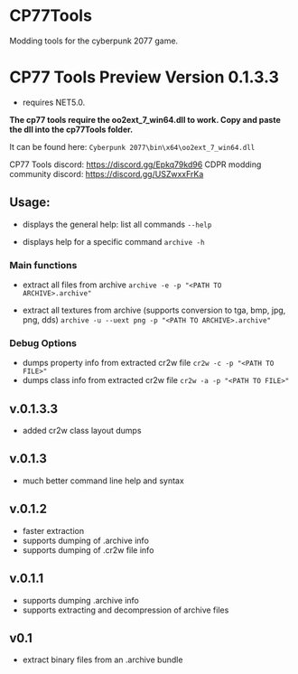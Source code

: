 # CP77Tools
Modding tools for the cyberpunk 2077 game.

# CP77 Tools Preview Version 0.1.3.3

- requires NET5.0.

**The cp77 tools require the oo2ext_7_win64.dll to work.
Copy and paste the dll into the cp77Tools folder.**

It can be found here:
`Cyberpunk 2077\bin\x64\oo2ext_7_win64.dll`

CP77 Tools discord: https://discord.gg/Epkq79kd96
CDPR modding community discord: https://discord.gg/USZwxxFrKa 


## Usage: 
* displays the general help: list all commands
`--help`

* displays help for a specific command
`archive -h`

### Main functions
* extract all files from archive
`archive -e -p "<PATH TO ARCHIVE>.archive"`

* extract all textures from archive (supports conversion to tga, bmp, jpg, png, dds)
`archive -u --uext png -p "<PATH TO ARCHIVE>.archive"`


### Debug Options
* dumps property info from extracted cr2w file
`cr2w -c -p "<PATH TO FILE>"` 
* dumps class info from extracted cr2w file
`cr2w -a -p "<PATH TO FILE>"` 

## v.0.1.3.3
- added cr2w class layout dumps

## v.0.1.3
- much better command line help and syntax

## v.0.1.2
- faster extraction
- supports dumping of .archive info
- supports dumping of .cr2w file info

## v.0.1.1
- supports dumping .archive info
- supports extracting and decompression of archive files

## v0.1
- extract binary files from an .archive bundle


